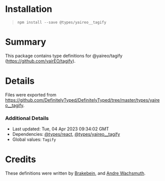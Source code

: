 # Installation
> `npm install --save @types/yaireo__tagify`

# Summary
This package contains type definitions for @yaireo/tagify (https://github.com/yairEO/tagify).

# Details
Files were exported from https://github.com/DefinitelyTyped/DefinitelyTyped/tree/master/types/yaireo__tagify.

### Additional Details
 * Last updated: Tue, 04 Apr 2023 09:34:02 GMT
 * Dependencies: [@types/react](https://npmjs.com/package/@types/react), [@types/yaireo__tagify](https://npmjs.com/package/@types/yaireo__tagify)
 * Global values: `Tagify`

# Credits
These definitions were written by [Brakebein](https://github.com/Brakebein), and [Andre Wachsmuth](https://github.com/blutorange).
